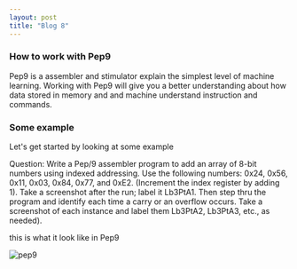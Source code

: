 ```yaml
---
layout: post
title: "Blog 8"
---
```


### How to work with Pep9

Pep9 is a assembler and stimulator explain the simplest level of machine learning. Working with Pep9 will give you a better understanding about how data stored in memory and and machine understand instruction and commands.

### Some example 

Let's get started by looking at some example

Question: Write a Pep/9 assembler program to add an array of 8-bit numbers using indexed addressing. Use the following numbers: 0x24, 0x56, 0x11, 0x03, 0x84, 0x77, and 0xE2. (Increment the index register by adding 1). Take a screenshot after the run; label it Lb3PtA1. Then step thru the program and identify each time a carry or an overflow occurs. Take a screenshot of each instance and label them Lb3PtA2, Lb3PtA3, etc., as needed).

this is what it look like in Pep9

![pep9](/emerald/img/pep9-1.png "pep9")